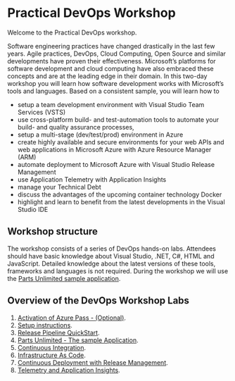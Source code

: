 # Practical DevOps Workshop

Welcome to the Practical DevOps workshop.

Software engineering practices have changed drastically in the last few years. Agile practices, DevOps, Cloud Computing, Open Source and similar developments have proven their effectiveness. Microsoft’s platforms for software development and cloud computing have also embraced these concepts and are at the leading edge in their domain.
In this two-day workshop you will learn how software development works with Microsoft’s tools and languages. Based on a consistent sample, you will learn how to
* setup a team development environment with Visual Studio Team Services (VSTS)
* use cross-platform build- and test-automation tools to automate your build- and quality assurance processes,
* setup a multi-stage (dev/test/prod) environment in Azure
* create highly available and secure environments for your web APIs and web applications in Microsoft Azure with Azure Resource Manager (ARM)
* automate deployment to Microsoft Azure with Visual Studio Release Management
* use Application Telemetry with Application Insights
* manage your Technical Debt
* discuss the advantages of the upcoming container technology Docker
* highlight and learn to benefit from the latest developments in the Visual Studio IDE

## Workshop structure
The workshop consists of a series of DevOps hands-on labs. Attendees should have basic knowledge about Visual Studio, .NET, C#, HTML and JavaScript. Detailed knowledge about the latest versions of these tools, frameworks and languages is not required.
During the workshop we will use the [Parts Unlimited sample application](docs/PartsUnlimited/Description.md). 

## Overview of the DevOps Workshop Labs

1. [Activation of Azure Pass - (Optional)](docs/Setup/AzurePass.md).
2. [Setup instructions](docs/Setup/LabDescription.md).
3. [Release Pipeline QuickStart](docs/Intro_Release_Pipeline/RELEASE-PIPELINE-QUICKSTART.md). 
4. [Parts Unlimited - The sample Application](docs/PartsUnlimited/LabDescription.md).
5. [Continuous Integration](docs/Continuous_Integration/LabDescription.md).
6. [Infrastructure As Code](docs/Infrastructure_as_code/LabDescription.md).
7. [Continuous Deployment with Release Management](docs/Continuous_Deployment/LabDescription.md).
8. [Telemetry and Application Insights](docs/HOL_User_Telemetry_APM_With_App_Insights/LabDescription.md).








